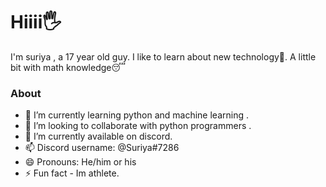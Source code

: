 # Hiiii🖐️
I'm suriya , a 17 year old guy. I like to learn about new technology🍻. A little bit with math knowledge😴

### About
- 🌱 I’m currently learning python and machine learning .
- 👯 I’m looking to collaborate with python programmers .
- 🔭 I’m currently available on discord.
- 📫 Discord username:  @Suriya#7286
- 😄 Pronouns: He/him or his
- ⚡ Fun fact - Im athlete. 
